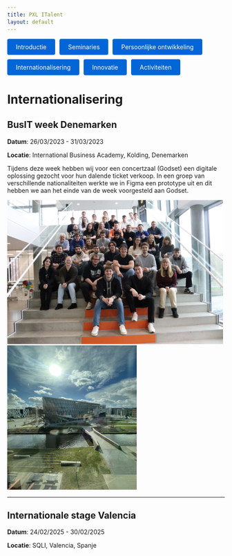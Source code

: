 ```yaml
---
title: PXL ITalent
layout: default
---
```


<p style="display: flex; flex-wrap: wrap; gap: 10px;">
  <a href="./" style="background: #0366d6; color: #fff; padding: 10px 20px; border-radius: 4px; text-decoration: none;">
    Introductie
  </a>
  <a href="./seminaries.html" style="background: #0366d6; color: #fff; padding: 10px 20px; border-radius: 4px; text-decoration: none;">
    Seminaries
  </a>
  <a href="./persoonlijke_groei.html" style="background: #0366d6; color: #fff; padding: 10px 20px; border-radius: 4px; text-decoration: none;">
    Persoonlijke ontwikkeling
  </a>
  <a href="./internationalisering.html" style="background: #0366d6; color: #fff; padding: 10px 20px; border-radius: 4px; text-decoration: none;">
    Internationalisering
  </a>
  <a href="./innovatie.html" style="background: #0366d6; color: #fff; padding: 10px 20px; border-radius: 4px; text-decoration: none;">
    Innovatie
  </a>
  <a href="./activiteiten.html" style="background: #0366d6; color: #fff; padding: 10px 20px; border-radius: 4px; text-decoration: none;">
    Activiteiten
  </a>
</p>


# Internationalisering

## BusIT week Denemarken

**Datum**: 26/03/2023 - 31/03/2023

**Locatie**: International Business Academy, Kolding, Denemarken

Tijdens deze week hebben wij voor een concertzaal (Godset) een digitale oplossing gezocht voor hun dalende ticket verkoop. In een groep van verschillende nationaliteiten werkte we in Figma een prototype uit en dit hebben we aan het einde van de week voorgesteld aan Godset. 

<p>
  <img src="foto's/IMG_5073.JPG" alt="alt text" width="500" style="display:inline-block; margin-right:10px;">
  <img src="foto's/IMG_5040.jpg" alt="alt text" width="300" height="334" style="display:inline-block;">
</p>

---

## Internationale stage Valencia

**Datum**: 24/02/2025 - 30/02/2025

**Locatie**: SQLI, Valencia, Spanje